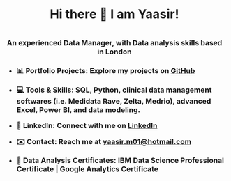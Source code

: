<h1 align="center"> Hi there 👋 I am Yaasir! <h1>
<h3 align="center"> An experienced Data Manager, with Data analysis skills based in London <h3>

- 📊 **Portfolio Projects**: Explore my projects on [GitHub](https://github.com/YaasirM?tab=repositories)

- 💻 **Tools & Skills**: SQL, Python, clinical data management softwares (i.e. Medidata Rave, Zelta, Medrio), advanced Excel, Power BI, and data modeling.

- 🔗 **LinkedIn**: Connect with me on [LinkedIn](https://www.linkedin.com/in/yaasir-mahamuud-493964251/)

- ✉️ **Contact**: Reach me at yaasir.m01@hotmail.com

- 🏅 Data Analysis Certificates: IBM Data Science Professional Certificate | Google Analytics Certificate
